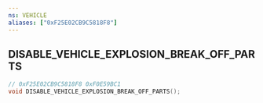 ```yaml
---
ns: VEHICLE
aliases: ["0xF25E02CB9C5818F8"]
---
```

## DISABLE_VEHICLE_EXPLOSION_BREAK_OFF_PARTS

```c
// 0xF25E02CB9C5818F8 0xF0E59BC1
void DISABLE_VEHICLE_EXPLOSION_BREAK_OFF_PARTS();
```



